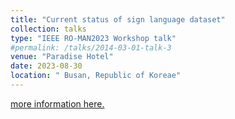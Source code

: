 ```yaml
---
title: "Current status of sign language dataset"
collection: talks
type: "IEEE RO-MAN2023 Workshop talk"
#permalink: /talks/2014-03-01-talk-3
venue: "Paradise Hotel"
date: 2023-08-30
location: " Busan, Republic of Koreae"
---
```

[more information here.](https://sites.google.com/view/ro-man2023-workshop-speech/program?authuser=0)

